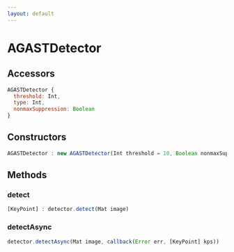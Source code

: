 ```yaml
---
layout: default
---
```


# AGASTDetector

## Accessors
``` javascript
AGASTDetector {
  threshold: Int,
  type: Int,
  nonmaxSuppression: Boolean
}
```

<a name="constructors"></a>

## Constructors
``` javascript
AGASTDetector : new AGASTDetector(Int threshold = 10, Boolean nonmaxSuppression = true, Int type = AGAST.OAST_9_16)
```
## Methods

<a name="detect"></a>

### detect
``` javascript
[KeyPoint] : detector.detect(Mat image)
```

<a name="detectAsync"></a>

### detectAsync
``` javascript
detector.detectAsync(Mat image, callback(Error err, [KeyPoint] kps))
```